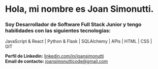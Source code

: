 # Hola, mi nombre es **Joan Simonutti**.

### Soy Desarrollador de Software Full Stack Junior y tengo habilidades con las siguientes tecnologías: 
JavaScript & React | Python & Flask | SQLAlchemy | APIs | HTML | CSS | GIT

**Perfil de Linkedin:** [linkedin.com/in/joansimonutti](https://www.linkedin.com/in/joansimonutti/) <br/>
**Email de contacto:** [joansimonutticode@gmail.com](mailto:joansimonutticode@gmail.com)
